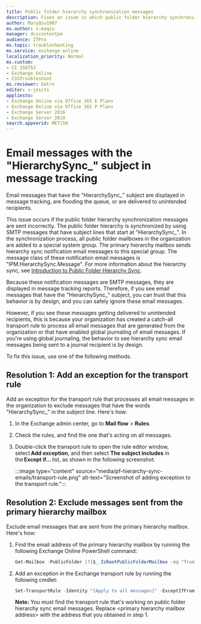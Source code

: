 ```yaml
---
title: Public folder hierarchy synchronization messages
description: Fixes an issue in which public folder hierarchy synchronization messages are sent incorrectly because of a transport rule.
author: MaryQiu1987
ms.author: v-maqiu
manager: dcscontentpm
audience: ITPro
ms.topic: troubleshooting
ms.service: exchange-online
localization_priority: Normal
ms.custom:
- CI 150753
- Exchange Online
- CSSTroubleshoot
ms.reviewer: batre
editor: v-jesits
appliesto: 
- Exchange Online via Office 365 E Plans
- Exchange Online via Office 365 P Plans
- Exchange Server 2016
- Exchange Server 2019 
search.appverid: MET150
---
```

# Email messages with the "HierarchySync_" subject in message tracking

Email messages that have the "HierarchySync_" subject are displayed in message tracking, are flooding the queue, or are delivered to unintended recipients.

This issue occurs if the public folder hierarchy synchronization messages are sent incorrectly. The public folder hierarchy is synchronized by using SMTP messages that have subject lines that start at "HierarchySync_". In the synchronization process, all public folder mailboxes in the organization are added to a special system group. The primary hierarchy mailbox sends hierarchy sync notification email messages to this special group. The message class of these notification email messages is "IPM.HierarchySync.Message". For more information about the hierarchy sync, see [Introduction to Public Folder Hierarchy Sync](https://techcommunity.microsoft.com/t5/exchange-team-blog/introduction-to-public-folder-hierarchy-sync/ba-p/609344).

Because these notification messages are SMTP messages, they are displayed in message tracking reports. Therefore, if you see email messages that have the "HierarchySync_" subject, you can trust that this behavior is by design, and you can safely ignore these email messages.

However, if you see these messages getting delivered to unintended recipients, this is because your organization has created a catch-all transport rule to process all email messages that are generated from the organization or that have enabled global journaling of email messages. If you're using global journaling, the behavior to see hierarchy sync email messages being sent to a journal recipient is by design.

To fix this issue, use one of the following methods.

## Resolution 1: Add an exception for the transport rule

Add an exception for the transport rule that processes all email messages in the organization to exclude messages that have the words "HierarchySync_" in the subject line. Here's how:

1. In the Exchange admin center, go to **Mail flow** > **Rules**.

1. Check the rules, and find the one that's acting on all messages.

1. Double-click the transport rule to open the rule editor window, select **Add exception**, and then select **The subject includes** in the **Except if...** list, as shown in the following screenshot.

    :::image type="content" source="media/pf-hierarchy-sync-emails/transport-rule.png" alt-text="Screenshot of adding exception to the transport rule.":::

## Resolution 2: Exclude messages sent from the primary hierarchy mailbox

Exclude email messages that are sent from the primary hierarchy mailbox. Here's how:

1. Find the email address of the primary hierarchy mailbox by running the following Exchange Online PowerShell command:

    ```powershell
    Get-Mailbox -PublicFolder |?{$_.IsRootPublicFolderMailbox -eq "True"} | ft emailaddresses 
    ```

1. Add an exception in the Exchange transport rule by running the following cmdlet:

    ```powershell
    Set-TransportRule -Identity "[Apply to all messages]" -ExceptIfFrom "<primary hierarchy mailbox address>"
    ```

    **Note:** You must find the transport rule that's working on public folder hierarchy sync email messages. Replace \<primary hierarchy mailbox address> with the address that you obtained in step 1.
